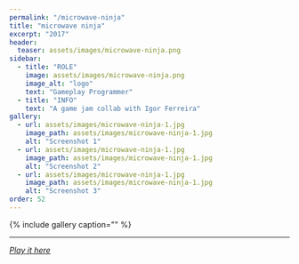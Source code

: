 ```yaml
---
permalink: "/microwave-ninja"
title: "microwave ninja"
excerpt: "2017"
header:
  teaser: assets/images/microwave-ninja.png
sidebar:
  - title: "ROLE"
    image: assets/images/microwave-ninja.png
    image_alt: "logo"
    text: "Gameplay Programmer"
  - title: "INFO"
    text: "A game jam collab with Igor Ferreira"
gallery:
  - url: assets/images/microwave-ninja-1.jpg
    image_path: assets/images/microwave-ninja-1.jpg
    alt: "Screenshot 1"
  - url: assets/images/microwave-ninja-1.jpg
    image_path: assets/images/microwave-ninja-1.jpg
    alt: "Screenshot 2"
  - url: assets/images/microwave-ninja-1.jpg
    image_path: assets/images/microwave-ninja-1.jpg
    alt: "Screenshot 3"
order: 52
---
```


{% include gallery caption="" %}



------







[*Play it here*]()